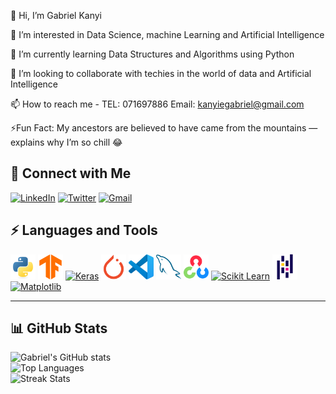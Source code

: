 👋 Hi, I’m Gabriel Kanyi

👀 I’m interested in Data Science, machine Learning and Artificial Intelligence

🌱 I’m currently learning Data Structures and Algorithms using Python

💞️ I’m looking to collaborate with techies in the world of data and Artificial Intelligence

📫 How to reach me - TEL: 071697886 Email: kanyiegabriel@gmail.com

⚡Fun Fact: My ancestors are believed to have came from the mountains — explains why I’m so chill 😂

## 🔗 Connect with Me
[![LinkedIn](https://img.shields.io/badge/LinkedIn-blue?logo=linkedin&logoColor=white)]([https://www.linkedin.com/in/your-linkedin/](https://www.linkedin.com/in/gabkanyi/))  
[![Twitter](https://img.shields.io/badge/Twitter-1DA1F2?logo=twitter&logoColor=white)]([https://twitter.com/your-twitter](https://x.com/GabrielKanyie))  
[![Gmail](https://img.shields.io/badge/Email-D14836?logo=gmail&logoColor=white)](mailto:kanyiegabriel@gmail.com)  

## ⚡ Languages and Tools
<p align="left">
  <a href="https://www.python.org/" target="_blank"><img src="https://raw.githubusercontent.com/devicons/devicon/master/icons/python/python-original.svg" alt="Python" width="40" height="40"/></a>
  <a href="https://www.tensorflow.org/" target="_blank"><img src="https://raw.githubusercontent.com/devicons/devicon/master/icons/tensorflow/tensorflow-original.svg" alt="TensorFlow" width="40" height="40"/></a>
  <a href="https://keras.io/" target="_blank"><img src="https://upload.wikimedia.org/wikipedia/commons/a/ae/Keras_logo.svg" alt="Keras" width="40" height="40"/></a>
  <a href="https://pytorch.org/" target="_blank"><img src="https://raw.githubusercontent.com/devicons/devicon/master/icons/pytorch/pytorch-original.svg" alt="PyTorch" width="40" height="40"/></a>
  <a href="https://code.visualstudio.com/" target="_blank"><img src="https://raw.githubusercontent.com/devicons/devicon/master/icons/vscode/vscode-original.svg" alt="VS Code" width="40" height="40"/></a>
  <a href="https://www.mysql.com/" target="_blank"><img src="https://raw.githubusercontent.com/devicons/devicon/master/icons/mysql/mysql-original.svg" alt="MySQL" width="40" height="40"/></a>
  <a href="https://opencv.org/" target="_blank"><img src="https://raw.githubusercontent.com/devicons/devicon/master/icons/opencv/opencv-original.svg" alt="OpenCV" width="40" height="40"/></a>
  <a href="https://scikit-learn.org/" target="_blank"><img src="https://upload.wikimedia.org/wikipedia/commons/0/05/Scikit_learn_logo_small.svg" alt="Scikit Learn" width="40" height="40"/></a>
  <a href="https://pandas.pydata.org/" target="_blank"><img src="https://raw.githubusercontent.com/devicons/devicon/master/icons/pandas/pandas-original.svg" alt="Pandas" width="40" height="40"/></a>
  <a href="https://matplotlib.org/" target="_blank"><img src="https://upload.wikimedia.org/wikipedia/commons/8/84/Matplotlib_icon.svg" alt="Matplotlib" width="40" height="40"/></a>
</p>

---

## 📊 GitHub Stats
![Gabriel's GitHub stats](https://github-readme-stats.vercel.app/api?username=kanyi-Gabriel&show_icons=true&theme=radical)  
![Top Languages](https://github-readme-stats.vercel.app/api/top-langs/?username=kanyi-Gabriel&layout=compact&theme=radical)  
![Streak Stats](https://streak-stats.demolab.com?user=kanyi-Gabriel&theme=radical)
<!---
kanyi-Gabriel/kanyi-Gabriel is a ✨ special ✨ repository because its `README.md` (this file) appears on your GitHub profile.
You can click the Preview link to take a look at your changes.
--->
